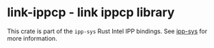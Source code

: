 # link-ippcp - link ippcp library

This crate is part of the `ipp-sys` Rust Intel IPP bindings. See
[ipp-sys](https://github.com/danj/ipp-sys) for more information.
